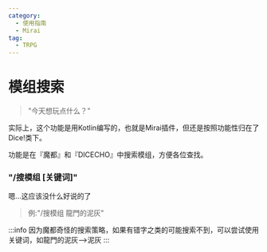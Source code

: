 ```yaml
---
category:
  - 使用指南
  - Mirai
tag:
  - TRPG
---
```


# 模组搜索

> "今天想玩点什么？"

实际上，这个功能是用Kotlin编写的，也就是Mirai插件，但还是按照功能性归在了Dice!类下。

功能是在『魔都』和『DICECHO』中搜索模组，方便各位查找。

### "/搜模组 [关键词]"

嗯...这应该没什么好说的了

> 例:"/搜模组 龍門的泥灰"

:::info
因为魔都奇怪的搜索策略，如果有错字之类的可能搜索不到，可以尝试使用关键词，如龍門的泥灰-->泥灰
:::
